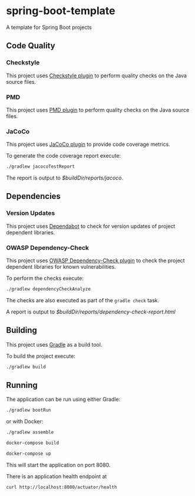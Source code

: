 # spring-boot-template
A template for Spring Boot projects

## Code Quality

### Checkstyle
This project uses [Checkstyle plugin](https://docs.gradle.org/current/userguide/checkstyle_plugin.html) to perform quality checks on the Java source files.

### PMD
This project uses [PMD plugin](https://docs.gradle.org/current/userguide/pmd_plugin.html) to perform quality checks on the Java source files.

### JaCoCo
This project uses [JaCoCo plugin](https://docs.gradle.org/current/userguide/jacoco_plugin.html) to provide code coverage metrics.

To generate the code coverage report execute:

```bash
./gradlew jacocoTestReport
```

The report is output to _$buildDir/reports/jacoco_.

## Dependencies

### Version Updates
This project uses [Dependabot](https://docs.github.com/en/code-security/dependabot/dependabot-version-updates/about-dependabot-version-updates) to check for version updates of project dependent libraries.

### OWASP Dependency-Check
This project uses [OWASP Dependency-Check plugin](https://jeremylong.github.io/DependencyCheck/dependency-check-gradle/index.html) to check the project dependent libraries for known vulnerabilities.

To perform the checks execute:
```bash
./gradlew dependencyCheckAnalyze
```

The checks are also executed as part of the `gradle check` task.

A report is output to _$buildDir/reports/dependency-check-report.html_

## Building
This project uses [Gradle](https://gradle.org/) as a build tool.

To build the project execute:

```bash
./gradlew build
```

## Running
The application can be run using either Gradle:
```bash
./gradlew bootRun
```

or with Docker:
```bash
./gradlew assemble

docker-compose build

docker-compose up
```

This will start the application on port 8080.

There is an application health endpoint at
```bash
curl http://localhost:8080/actuator/health
```
